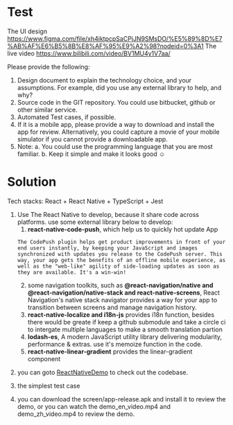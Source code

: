 # Test

The UI design https://www.figma.com/file/xh4iktpcpSaCPjJN9SMsDO/%E5%89%8D%E7%AB%AF%E6%B5%8B%E8%AF%95%E9%A2%98?nodeid=0%3A1
The live video https://www.bilibili.com/video/BV1MU4y1V7aa/

Please provide the following:
1) Design document to explain the technology choice, and your assumptions. For example, did you use any external library to help, and why?
2) Source code in the GIT repository. You could use bitbucket, github or other similar
service.
3) Automated Test cases, if possible.
4) If it is a mobile app, please provide a way to download and install the app for review.
Alternatively, you could capture a movie of your mobile simulator if you cannot provide a downloadable app.
5) Note:
a. You could use the programming language that you are most familiar.
b. Keep it simple and make it looks good ☺


# Solution

Tech stacks: React + React Native + TypeScript + Jest

1) Use The React Native to develop, because it share code across platforms. use some external library below to develop:  
    1. **react-native-code-push**, which help us to quickly hot update App
    ```
    The CodePush plugin helps get product improvements in front of your end users instantly, by keeping your JavaScript and images synchronized with updates you release to the CodePush server. This way, your app gets the benefits of an offline mobile experience, as well as the "web-like" agility of side-loading updates as soon as they are available. It's a win-win!
    ```
    2. some navigation toolkits, such as **@react-navigation/native and @react-navigation/native-stack and react-native-screens**, React Navigation's native stack navigator provides a way for your app to transition between screens and manage navigation history. 
    3. **react-native-localize and i18n-js** provides i18n function, besides there would be greate if keep a github submodule and take a circle ci to intergate multiple languages to make a smooth translation partion
    4. **lodash-es**, A modern JavaScript utility library delivering modularity, performance & extras. use it's memoize function in the code.
    5. **react-native-linear-gradient** provides the linear-gradient component

2. you can goto [ReactNativeDemo](https://github.com/Albert-cord/ReactNativeDemo) to check out the codebase.

3. the simplest test case

4. you can download the screen/app-release.apk and install it to review the demo, or you can watch the demo_en_video.mp4 and demo_zh_video.mp4 to review the demo.